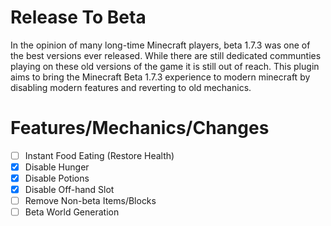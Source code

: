 # Release To Beta
In the opinion of many long-time Minecraft players, beta 1.7.3 was one of the best versions ever released. While there are still dedicated communties playing on these old versions of the game it is still out of reach. This plugin aims to bring the Minecraft Beta 1.7.3 experience to modern minecraft by disabling modern features and reverting to old mechanics.

# Features/Mechanics/Changes
- [ ] Instant Food Eating (Restore Health)
- [x] Disable Hunger
- [x] Disable Potions
- [x] Disable Off-hand Slot
- [ ] Remove Non-beta Items/Blocks
- [ ] Beta World Generation
